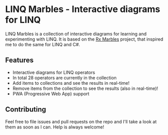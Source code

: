 # LINQ Marbles - Interactive diagrams for LINQ

LINQ Marbles is a collection of interactive diagrams for learning and experimenting with LINQ.
It is based on the [Rx Marbles](http://rxmarbles.com/) project, that inspired me to do the same for LINQ and C#.

## Features
- Interactive diagrams for LINQ operators
- In total 28 operators are currently in the collection
- Add items to collections and see the results in real-time!
- Remove items from the collection to see the results (also in real-time)!
- PWA (Progressive Web App) support

## Contributing
Feel free to file issues and pull requests on the repo and I'll take a look at them as soon as I can. Help is always welcome!
